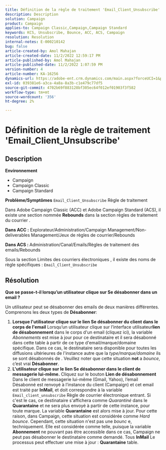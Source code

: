 ```yaml
---
title: Définition de la règle de traitement 'Email_Client_Unsubscribe'
description: Description
solution: Campaign
product: Campaign
applies-to: Campaign Classic,Campaign,Campaign Standard
keywords: KCS, Unsubscribe, Bounce, ACC, ACS, Campaign
resolution: Resolution
internal-notes: E-000210142
bug: false
article-created-by: Amol Mahajan
article-created-date: 11/2/2022 12:59:17 PM
article-published-by: Amol Mahajan
article-published-date: 11/2/2022 1:07:59 PM
version-number: 4
article-number: KA-16256
dynamics-url: https://adobe-ent.crm.dynamics.com/main.aspx?forceUCI=1&pagetype=entityrecord&etn=knowledgearticle&id=421b7525-ae5a-ed11-9561-6045bd006a22
exl-id: 039381e6-a3ca-4a8a-8a3b-c1e479c77df5
source-git-commit: 4702b69f883128bf305ec64f012ef01903f3f582
workflow-type: tm+mt
source-wordcount: '356'
ht-degree: 2%

---
```


# Définition de la règle de traitement &#39;Email_Client_Unsubscribe&#39;

## Description

<b>Environnement</b>
- Campaign
- Campaign Classic
- Campaign Standard

<b>Problème/Symptômes</b>
`Email_Client_Unsubscribe` Règle de traitement

Dans Adobe Campaign Classic (ACC) et Adobe Campaign Standard (ACS), il existe une section nommée <b>Rebounds</b> dans la section règles de traitement du courrier .

<b>Dans ACC :</b> Explorateur/Administration/Campaign Management/Non-deliverables Management/Jeux de règles de courrier/Rebounds

<b>Dans ACS : </b>Administration/Canal/Emails/Règles de traitement des emails/Rebounds

Sous la section Limites des courriers électroniques , il existe des noms de règle spécifiques : `Email_Client_Unsubscribe`


## Résolution


<b>Que se passe-t-il lorsqu’un utilisateur clique sur Se désabonner dans un email ?</b>

Un utilisateur peut se désabonner des emails de deux manières différentes. Comprenons les deux types de <b>Désabonner</b>:

1. <b>Lorsque l&#39;utilisateur clique sur le lien Se désabonner du client dans le corps de l&#39;email</b>
Lorsqu’un utilisateur clique sur l’interface utilisateur<b>lien de désabonnement</b> dans le corps d&#39;un email (cliquez ici), la variable *Abonnements* est mise à jour pour ce destinataire et il sera désabonné dans cette table à partir de ce type d&#39;email/marque/domaine spécifique. Dans ce cas, le destinataire sera disponible pour toutes les diffusions ultérieures de l&#39;instance autre que la *type/marque/domaine* ils se sont désabonnés de . Veuillez noter que cette situation <b>not</b> a *bounce*, c’est vrai <b>Désabonner</b>.
2. <b>L&#39;utilisateur clique sur le lien Se désabonner dans le client de messagerie lui-même.</b>
Cliquez sur le bouton <b>Lien de désabonnement</b> Dans le client de messagerie lui-même (Gmail, Yahoo), l’email Désabonné est renvoyé à l’instance du client (Campaign) et cet email est traité par <b>InMail</b>, et doit correspondre à la variable `Email_client_unsubscribe` Règle de courrier électronique entrant. Si c&#39;est le cas, ce destinataire s&#39;affichera comme *Quarantiné* dans le <b>Quarantaine</b> et ne sera plus envoyé à partir de cette instance, pour toute marque. La variable <b>Quarantaine</b> est alors mise à jour. Pour cette raison, dans Campaign, cette situation est considérée comme *Hard bounce*. Cependant, cette situation n&#39;est pas une *bounc* e, techniquement. Elle est considérée comme telle, puisque la variable <b>Abonnement</b> ne pouvant pas être accessible dans ce cas, Campaign ne peut pas désabonner le destinataire comme demandé. Tous <b>InMail</b> Le processus peut effectuer une mise à jour : <b>Quarantaine</b> table.
